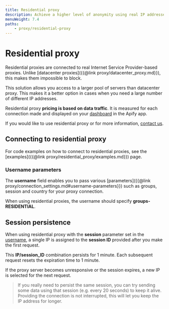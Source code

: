 ```yaml
---
title: Residential proxy
description: Achieve a higher level of anonymity using real IP addresses. Access a wider pool of proxies and reduce blocking by websites' anti-scraping measures.
menuWeight: 7.4
paths:
    - proxy/residential-proxy
---
```


# [](#residential-proxy) Residential proxy

Residential proxies are connected to real Internet Service Provider-based proxies. Unlike [datacenter proxies]({{@link proxy/datacenter_proxy.md}}), this makes them impossible to block.

This solution allows you access to a larger pool of servers than datacenter proxy. This makes it a better option in cases when you need a large number of different IP addresses.

Residential proxy **pricing is based on data traffic**. It is measured for each connection made and displayed on your [dashboard](https://my.apify.com) in the Apify app.

If you would like to use residential proxy or for more information, [contact us](https://apify.com/contact).

## [](#connecting-to-residential-proxy) Connecting to residential proxy

For code examples on how to connect to residential proxies, see the [examples]({{@link proxy/residential_proxy/examples.md}}) page.

### [](#username-parameters) Username parameters

The **username** field enables you to pass various [parameters]({{@link proxy/connection_settings.md#username-parameters}}) such as groups, session and country for your proxy connection.

When using residential proxies, the username should specify **groups-RESIDENTIAL**.

## [](#session-persistence) Session persistence

When using residential proxy with the **session** parameter set in the [username](#username-parameters), a single IP is assigned to the **session ID** provided after you make the first request.

This **IP/session_ID** combination persists for 1 minute. Each subsequent request resets the expiration time to 1 minute.

If the proxy server becomes unresponsive or the session expires, a new IP is selected for the next request.

> If you really need to persist the same session, you can try sending some data using that session (e.g. every 20 seconds) to keep it alive.<br/>
> Providing the connection is not interrupted, this will let you keep the IP address for longer.
